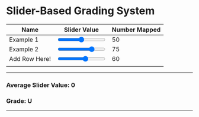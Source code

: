 # Slider-Based Grading System

| Name          | Slider Value                                                                                 | Number Mapped                        |
| ------------- | -------------------------------------------------------------------------------------------- | ------------------------------------ |
| Example 1     | <input type="range" min="1" max="100" value="50" oninput="updateValue(this)" class="slider"> | <span class="mapped-value">50</span> |
| Example 2     | <input type="range" min="1" max="100" value="75" oninput="updateValue(this)" class="slider"> | <span class="mapped-value">75</span> |
| Add Row Here! | <input type="range" min="1" max="100" value="60" oninput="updateValue(this)" class="slider"> | <span class="mapped-value">60</span> |
|               |                                                                                              |                                      |

---

### Average Slider Value: **<span id="average-value">0</span>**
### Grade: **<span id="grade">U</span>**

---

<script>
function updateValue(slider) {
    const numberCell = slider.nextElementSibling; // Next element is where the mapped value is stored
    numberCell.textContent = slider.value; // Update number
    
    // Calculate the average
    const sliders = document.querySelectorAll('.slider');
    let total = 0;
    sliders.forEach(sl => total += parseInt(sl.value));
    const average = total / sliders.length;
    
    // Update the average display
    document.getElementById('average-value').textContent = average.toFixed(2);
    
    // Map the average to a grade
    const grade = getGrade(average);
    document.getElementById('grade').textContent = grade;
}

function getGrade(value) {
    if (value >= 95) return "A**";
    if (value >= 90) return "A*";
    if (value >= 85) return "A";
    if (value >= 80) return "A-";
    if (value >= 75) return "B";
    if (value >= 70) return "B-";
    if (value >= 65) return "C";
    if (value >= 60) return "C-";
    if (value >= 55) return "D";
    if (value >= 50) return "D-";
    if (value >= 45) return "E";
    if (value >= 40) return "E-";
    return "U";
}
</script>

